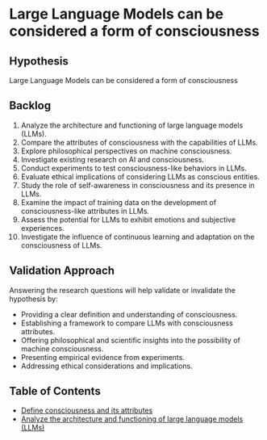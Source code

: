 # Large Language Models can be considered a form of consciousness

## Hypothesis
Large Language Models can be considered a form of consciousness

## Backlog
1. Analyze the architecture and functioning of large language models (LLMs).
2. Compare the attributes of consciousness with the capabilities of LLMs.
3. Explore philosophical perspectives on machine consciousness.
4. Investigate existing research on AI and consciousness.
5. Conduct experiments to test consciousness-like behaviors in LLMs.
6. Evaluate ethical implications of considering LLMs as conscious entities.
7. Study the role of self-awareness in consciousness and its presence in LLMs.
8. Examine the impact of training data on the development of consciousness-like attributes in LLMs.
9. Assess the potential for LLMs to exhibit emotions and subjective experiences.
10. Investigate the influence of continuous learning and adaptation on the consciousness of LLMs.

## Validation Approach
Answering the research questions will help validate or invalidate the hypothesis by:
- Providing a clear definition and understanding of consciousness.
- Establishing a framework to compare LLMs with consciousness attributes.
- Offering philosophical and scientific insights into the possibility of machine consciousness.
- Presenting empirical evidence from experiments.
- Addressing ethical considerations and implications.

## Table of Contents
- [Define consciousness and its attributes](./defining-consciousness.md)
- [Analyze the architecture and functioning of large language models (LLMs)](./analyze-llm-architecture.md)